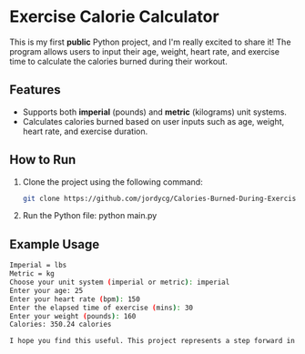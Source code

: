 # Exercise Calorie Calculator

This is my first **public** Python project, and I'm really excited to share it! The program allows users to input their age, weight, heart rate, and exercise time to calculate the calories burned during their workout.

## Features
- Supports both **imperial** (pounds) and **metric** (kilograms) unit systems.
- Calculates calories burned based on user inputs such as age, weight, heart rate, and exercise duration.

## How to Run

1. Clone the project using the following command:
   ```bash
   git clone https://github.com/jordycg/Calories-Burned-During-Exercise.git

2. Run the Python file:
   python main.py

## Example Usage
```bash
Imperial = lbs
Metric = kg
Choose your unit system (imperial or metric): imperial
Enter your age: 25
Enter your heart rate (bpm): 150
Enter the elapsed time of exercise (mins): 30
Enter your weight (pounds): 160
Calories: 350.24 calories

I hope you find this useful. This project represents a step forward in my learning and I look forward to implementing this into larger scale projects in the future
